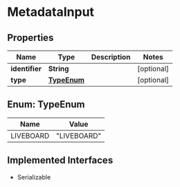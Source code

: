 

# MetadataInput


## Properties

| Name | Type | Description | Notes |
|------------ | ------------- | ------------- | -------------|
|**identifier** | **String** |  |  [optional] |
|**type** | [**TypeEnum**](#TypeEnum) |  |  [optional] |



## Enum: TypeEnum

| Name | Value |
|---- | -----|
| LIVEBOARD | &quot;LIVEBOARD&quot; |


## Implemented Interfaces

* Serializable


